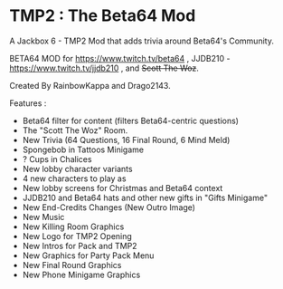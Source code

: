 # TMP2 : The Beta64 Mod
A Jackbox 6 - TMP2 Mod that adds trivia around Beta64's Community.

BETA64 MOD for https://www.twitch.tv/beta64 , JJDB210 - https://www.twitch.tv/jjdb210 , and ~~Scott The Woz~~.

Created By RainbowKappa and Drago2143.

Features :
- Beta64 filter for content (filters Beta64-centric questions)
- The "Scott The Woz" Room.
- New Trivia (64 Questions, 16 Final Round, 6 Mind Meld)
- Spongebob in Tattoos Minigame
- ? Cups in Chalices
- New lobby character variants 
- 4 new characters to play as
- New lobby screens for Christmas and Beta64 context
- JJDB210 and Beta64 hats and other new gifts in "Gifts Minigame"
- New End-Credits Changes (New Outro Image)
- New Music
- New Killing Room Graphics
- New Logo for TMP2 Opening
- New Intros for Pack and TMP2
- New Graphics for Party Pack Menu
- New Final Round Graphics
- New Phone Minigame Graphics
